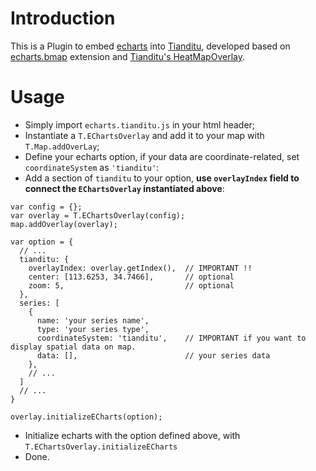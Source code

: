 # Introduction

This is a Plugin to embed [echarts](http://echarts.baidu.com/index.html) into [Tianditu](http://lbs.tianditu.com/), developed based on [echarts.bmap](https://github.com/ecomfe/echarts/tree/master/extension/bmap) 
extension and [Tianditu's HeatMapOverlay](http://lbs.tianditu.com/api/js4.0/opensource/demo/HeatmapOverlay.html).

# Usage

* Simply import `echarts.tianditu.js` in your html header;
* Instantiate a `T.EChartsOverlay` and add it to your map with `T.Map.addOverLay`;
* Define your echarts option, if your data are coordinate-related, set `coordinateSystem` as `'tianditu'`:
* Add a section of `tianditu` to your option, **use `overlayIndex` field to connect the `EChartsOverlay` instantiated above**:
```
var config = {};
var overlay = T.EChartsOverlay(config);
map.addOverlay(overlay);

var option = {
  // ...
  tianditu: {
    overlayIndex: overlay.getIndex(),  // IMPORTANT !!
    center: [113.6253, 34.7466],       // optional
    zoom: 5,                           // optional
  },
  series: [
    {
      name: 'your series name',
      type: 'your series type',
      coordinateSystem: 'tianditu',    // IMPORTANT if you want to display spatial data on map.
      data: [],                        // your series data
    },
    // ...
  ]
  // ...
}

overlay.initializeECharts(option);
```
* Initialize echarts with the option defined above, with `T.EChartsOverlay.initializeECharts`
* Done.

